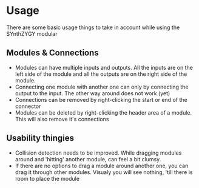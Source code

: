 # Usage

There are some basic usage things to take in account while using the SYnthZYGY modular

## Modules & Connections

* Modules can have multiple inputs and outputs. All the inputs are on the left side of the module and all the outputs are on the right side of the module.
* Connecting one module with another one can only by connecting the output to the input. The other way around does not work (yet)
* Connections can be removed by right-clicking the start or end of the connector
* Modules can be deleted by right-clicking the header area of a module. This will also remove it's connections


## Usability thingies

* Collision detection needs to be improved. While dragging modules around and 'hitting' another module, can feel a bit clumsy.
* If there are no options to drag a module around another one, you can drag it through other modules. Visualy you will see nothing, 'till there is room to place the module
